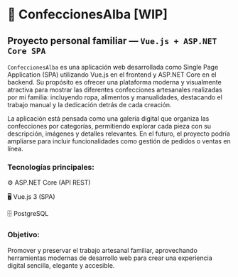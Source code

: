 # 🌸 ConfeccionesAlba [WIP]

## Proyecto personal familiar — `Vue.js + ASP.NET Core SPA`

`ConfeccionesAlba` es una aplicación web desarrollada como Single Page Application (SPA) utilizando Vue.js en el frontend y ASP.NET Core en el backend. Su propósito es ofrecer una plataforma moderna y visualmente atractiva para mostrar las diferentes confecciones artesanales realizadas por mi familia: incluyendo ropa, alimentos y manualidades, destacando el trabajo manual y la dedicación detrás de cada creación.

La aplicación está pensada como una galería digital que organiza las confecciones por categorías, permitiendo explorar cada pieza con su descripción, imágenes y detalles relevantes.
En el futuro, el proyecto podría ampliarse para incluir funcionalidades como gestión de pedidos o ventas en línea.

### Tecnologías principales:

⚙️ ASP.NET Core (API REST)

🖥️ Vue.js 3 (SPA)

🗄️ PostgreSQL

### Objetivo:
Promover y preservar el trabajo artesanal familiar, aprovechando herramientas modernas de desarrollo web para crear una experiencia digital sencilla, elegante y accesible.

